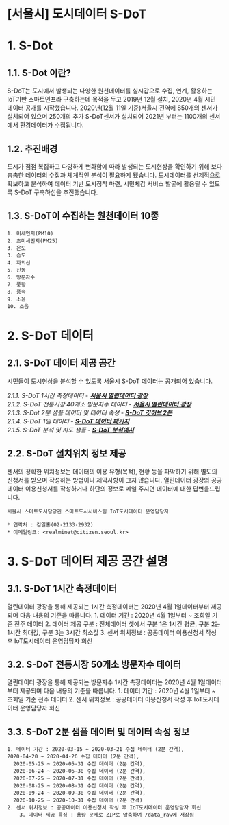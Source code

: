 [서울시] 도시데이터 S-DoT 
======================

# 1. S-Dot  
## 1.1. S-Dot 이란?
S-DoT는 도시에서 발생되는 다양한 원천데이터를 실시갑으로 수집, 연계, 활용하는 IoT기반 스마트인프라 구축하는데 목적을 두고 2019년 12월 설치, 2020년 4월 시민 데이터 공개를 시작했습니다. 2020년(12월 11일 기준)서울시 전역에 850개의 센서가 설치되어 있으며 250개의 추가 S-DoT센서가 설치되어 2021년 부터는 1100개의 센서에서 환경데이터가 수집됩니다. 
  
## 1.2. 추진배경 
도시가 점점 복잡하고 다양하게 변화함에 따라 발생되는 도시현상을 확인하기 위해 보다 촘촘한 데이터의 수집과 체계적인 분석이 필요하게 됐습니다. 도시데이터를 선제적으로 확보하고 분석하여 데이터 기반 도시정착 마련, 시민체감 서비스 발굴에 활용될 수 있도록 S-DoT 구축하섭을 추진했습니다. 
  
## 1.3. S-DoT이 수집하는 원천데이터 10종
	1. 미세먼지(PM10)
	2. 초미세먼지(PM25)
	3. 온도
	3. 습도 
	4. 자외선
	5. 진동
	6. 방문자수 
	7. 풍향
	8. 풍속
	9. 소음 
	10. 소음


# 2. S-DoT 데이터
## 2.1. S-DoT 데이터 제공 공간
시민들이 도시현상을 분석할 수 있도록 서울시 S-DoT 데이터는 공개되어 있습니다.  

_2.1.1. S-DoT 1시간 측정데이터 - [**서울시 열린데이터 광장**](https://data.seoul.go.kr/dataList/OA-15969/S/1/datasetView.do)_  
_2.1.2. S-DoT 전통시장 40개소 방문자수 데이터 - [**서울시 열린데이터 광장**](https://data.seoul.go.kr/dataList/OA-15964/S/1/datasetView.do)_  
_2.1.3. S-Dot 2분 샘플 데이터 및 데이터 속성 - [**S-DoT 깃허브 2분**](https://github.com/seoul-iotdata/S-DoT_SampleData)_  
_2.1.4. S-DoT 1일 데이터 - [**S-DoT 데이터 패키지**](https://github.com/seoul-iotdata/SDOT)_  
_2.1.5. S-DoT 분석 및 지도 샘플 - [**S-DoT 분석예시**](https://github.com/seoul-iotdata/S-DoT_Data_Analysis_Basic)_  


## 2.2. S-DoT 설치위치 정보 제공
센서의 정확한 위치정보는 데이터의 이용 유형(목적), 현황 등을 파악하기 위해 별도의
신청서를 받으며 작성하는 방법이나 제약사항이 크지 않습니다. 열린데이터 광장의 공공데이터 이용신청서를 작성하거나 하단의 정보로 메일 주시면 데이터에 대한 답변을드립니다.  
```
서울시 스마트도시담당관 스마트도시서비스팀 IoT도시데이터 운영담당자

* 연락처 : 김일홍(02-2133-2932)
* 이메일링크: <realminet@citizen.seoul.kr>
```

# 3. S-DoT 데이터 제공 공간 설명
## 3.1. S-DoT 1시간 측정데이터
열린데이터 광장을 통해 제공되는 1시간 측정데이터는 2020년 4월 1일데이터부터 제공되며 다음 내용의 기준을 따릅니다.
	1. 데이터 기간 : 2020년 4월 1일부터 ~ 조회일 기준 전주 데이터 
	2. 데이터 제공 구분 : 전체데이터 셋에서 구분 1은 1시간 평균, 구분 2는 1시간 최대값, 구분 3는 3시간 최소값 
	3. 센서 위치정보 : 공공데이터 이용신청서 작성 후 IoT도시데이터 운영담당자 회신 
  	
## 3.2. S-DoT 전통시장 50개소 방문자수 데이터
열린데이터 광장을 통해 제공되는 방문자수 1시간 측정데이터는 2020년 4월 1일데이터부터 제공되며 다음 내용의 기준을 따릅니다.
	1. 데이터 기간 : 2020년 4월 1일부터 ~ 조회일 기준 전주 데이터 
	2. 센서 위치정보 : 공공데이터 이용신청서 작성 후 IoT도시데이터 운영담당자 회신
  	
## 3.3. S-DoT 2분 샘플 데이터 및 데이터 속성 정보 
	1. 데이터 기간 : 2020-03-15 ~ 2020-03-21 수집 데이터 (2분 간격), 
	2020-04-20 ~ 2020-04-26 수집 데이터 (2분 간격),  
	  2020-05-25 ~ 2020-05-31 수집 데이터 (2분 간격),  
	  2020-06-24 ~ 2020-06-30 수집 데이터 (2분 간격),  
	  2020-07-25 ~ 2020-07-31 수집 데이터 (2분 간격),  
	  2020-08-25 ~ 2020-08-31 수집 데이터 (2분 간격),  
	  2020-09-24 ~ 2020-09-30 수집 데이터 (2분 간격),  
	  2020-10-25 ~ 2020-10-31 수집 데이터 (2분 간격) 
	2. 센서 위치정보 : 공공데이터 이용신청서 작성 후 IoT도시데이터 운영담당자 회신
        3. 데이터 제공 특징 : 용량 문제로 ZIP로 압축하여 /data_raw에 저장됨
